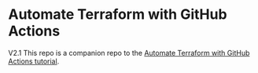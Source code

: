 # Automate Terraform with GitHub Actions
V2.1
This repo is a companion repo to the [Automate Terraform with GitHub Actions tutorial](https://developer.hashicorp.com/terraform/tutorials/automation/github-actions).
